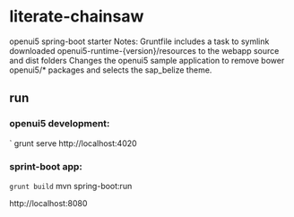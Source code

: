 # literate-chainsaw
openui5 spring-boot starter
Notes:
Gruntfile includes a task to symlink downloaded openui5-runtime-{version}/resources to the webapp source and dist folders
Changes the openui5 sample application to remove bower openui5/* packages and selects the sap_belize theme.
## run
### openui5 development:
` grunt serve
http://localhost:4020

### sprint-boot app:
` grunt build
` mvn spring-boot:run

http://localhost:8080


